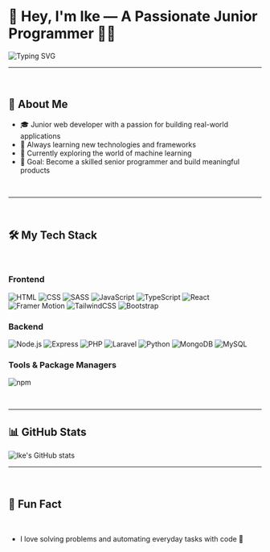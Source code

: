 # 👋 Hey, I'm Ike — A Passionate Junior Programmer 👨‍💻

![Typing SVG](https://readme-typing-svg.demolab.com?font=Fira+Code&duration=4000&pause=1000&color=4DA8DA&center=true&vCenter=true&width=500&lines=Welcome+to+my+GitHub!;I'm+Ike+Belida;Junior+Programmer+🚀;Always+Learning+%26+Building+Cool+Stuff)

---
<br>

## 🚀 About Me

- 🎓 Junior web developer with a passion for building real-world applications
- 🧠 Always learning new technologies and frameworks  <br>
- 🌱 Currently exploring the world of machine learning  <br>
- 🎯 Goal: Become a skilled senior programmer and build meaningful products
<br>

---

<br>

## 🛠 My Tech Stack
<br>

### Frontend
![HTML](https://img.shields.io/badge/HTML5-E34F26?style=for-the-badge&logo=html5&logoColor=white)
![CSS](https://img.shields.io/badge/CSS3-1572B6?style=for-the-badge&logo=css3&logoColor=white)
![SASS](https://img.shields.io/badge/Sass-CC6699?style=for-the-badge&logo=sass&logoColor=white)
![JavaScript](https://img.shields.io/badge/JavaScript-F7DF1E?style=for-the-badge&logo=javascript&logoColor=black)
![TypeScript](https://img.shields.io/badge/TypeScript-007ACC?style=for-the-badge&logo=typescript&logoColor=white)
![React](https://img.shields.io/badge/React-20232A?style=for-the-badge&logo=react&logoColor=61DAFB)
![Framer Motion](https://img.shields.io/badge/Framer_Motion-EF0184?style=for-the-badge&logo=framer&logoColor=white)
![TailwindCSS](https://img.shields.io/badge/Tailwind_CSS-38B2AC?style=for-the-badge&logo=tailwind-css&logoColor=white)
![Bootstrap](https://img.shields.io/badge/Bootstrap-563D7C?style=for-the-badge&logo=bootstrap&logoColor=white)

### Backend
![Node.js](https://img.shields.io/badge/Node.js-339933?style=for-the-badge&logo=nodedotjs&logoColor=white)
![Express](https://img.shields.io/badge/Express.js-000000?style=for-the-badge&logo=express&logoColor=white)
![PHP](https://img.shields.io/badge/PHP-777BB4?style=for-the-badge&logo=php&logoColor=white)
![Laravel](https://img.shields.io/badge/Laravel-FF2D20?style=for-the-badge&logo=laravel&logoColor=white)
![Python](https://img.shields.io/badge/Python-3776AB?style=for-the-badge&logo=python&logoColor=white)
![MongoDB](https://img.shields.io/badge/MongoDB-47A248?style=for-the-badge&logo=mongodb&logoColor=white)
![MySQL](https://img.shields.io/badge/MySQL-4479A1?style=for-the-badge&logo=mysql&logoColor=white)

### Tools & Package Managers
![npm](https://img.shields.io/badge/npm-CB3837?style=for-the-badge&logo=npm&logoColor=white)

<br>

---

## 📊 GitHub Stats

![Ike's GitHub stats](https://github-readme-stats.vercel.app/api?username=your-github-username&show_icons=true&theme=radical)

---

<br>

## 🎯 Fun Fact
<br>

- I love solving problems and automating everyday tasks with code 🤖
